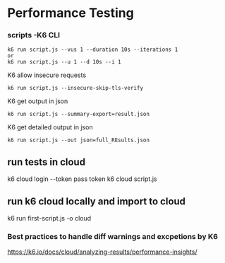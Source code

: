 # Performance Testing

### scripts  -K6 CLI

```
k6 run script.js --vus 1 --duration 10s --iterations 1
or
k6 run script.js --u 1 --d 10s --i 1
```

K6 allow insecure requests

```
k6 run script.js --insecure-skip-tls-verify
```

K6 get output in json

```
k6 run script.js --summary-export=result.json
```


K6 get detailed output in json

```
k6 run script.js --out json=full_REsults.json
```


## run tests in cloud

k6 cloud login --token pass token
k6 cloud script.js

## run k6 cloud locally and import to cloud


k6 run first-script.js -o cloud


### Best practices to handle diff warnings and excpetions by K6
https://k6.io/docs/cloud/analyzing-results/performance-insights/
